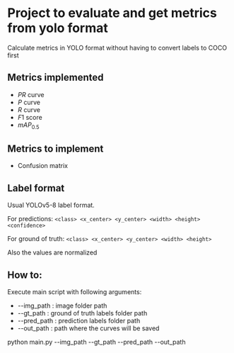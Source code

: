 # Project to evaluate and get metrics from yolo format

Calculate metrics in YOLO format without having to convert labels to COCO first

## Metrics implemented
- $PR$ curve
- $P$ curve
- $R$ curve
- $F1$ score
- $mAP_{0.5}$
## Metrics to implement
- Confusion matrix

## Label format
Usual YOLOv5-8 label format. 

For predictions: 
`<class> <x_center> <y_center> <width> <height> <confidence> ` 

For ground of truth:
`<class> <x_center> <y_center> <width> <height> ` 

Also the values are normalized 

## How to:
Execute main script with following arguments:
- --img_path : image folder path
- --gt_path : ground of truth labels folder path
- --pred_path : prediction labels folder path
- --out_path :  path where the curves will be saved

python main.py --img_path --gt_path --pred_path --out_path 







